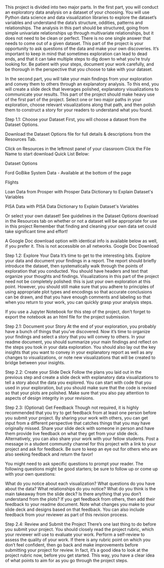 This project is divided into two major parts. In the first part, you will conduct an exploratory data analysis on a dataset of your choosing. You will use Python data science and data visualization libraries to explore the dataset’s variables and understand the data’s structure, oddities, patterns and relationships. The analysis in this part should be structured, going from simple univariate relationships up through multivariate relationships, but it does not need to be clean or perfect. There is no one single answer that needs to come out of a given dataset. This part of the project is your opportunity to ask questions of the data and make your own discoveries. It’s important to keep in mind that sometimes exploration can lead to dead ends, and that it can take multiple steps to dig down to what you’re truly looking for. Be patient with your steps, document your work carefully, and be thorough in the perspective that you choose to take with your dataset.

In the second part, you will take your main findings from your exploration and convey them to others through an explanatory analysis. To this end, you will create a slide deck that leverages polished, explanatory visualizations to communicate your results. This part of the project should make heavy use of the first part of the project. Select one or two major paths in your exploration, choose relevant visualizations along that path, and then polish them to construct a story for your readers to understand what you found.

Step 1.1: Choose your Dataset
First, you will choose a dataset from the Dataset Options.

Download the Dataset Options file for full details & descriptions from the Resources Tab.

Click on Resources in the leftmost panel of your classroom
Click the File Name to start download
Quick List Below:

Dataset Options

Ford GoBike System Data - Available at the bottom of the page

Flights

Loan Data from Prosper with Prosper Data Dictionary to Explain Dataset's Variables

PISA Data with PISA Data Dictionary to Explain Dataset's Variables

Or select your own dataset! See guidelines in the Dataset Options download in the Resources tab on whether or not a dataset will be appropriate for use in this project Remember that finding and cleaning your own data set could take significant time and effort!

A Google Doc download option with identical info is available below as well, if you prefer it. This is not accessible on all networks. Google Doc Download

Step 1.2: Explore Your Data
It’s time to get to the interesting bits. Explore your data and document your findings in a report. The report should briefly introduce the dataset, then systematically walk through the points of exploration that you conducted. You should have headers and text that organize your thoughts and findings. Visualizations in this part of the project need not be completely polished: this is just your own exploration at this point. However, you should still make sure that you adhere to principles of using appropriate plot types and encodings so that accurate conclusions can be drawn, and that you have enough comments and labeling so that when you return to your work, you can quickly grasp your analysis steps.

If you use a Jupyter Notebook for this step of the project, don’t forget to export the notebook as an html file for the project submission.

Step 2.1: Document your Story
At the end of your exploration, you probably have a bunch of things that you’ve discovered. Now it’s time to organize your findings and select a story that you will convey to others. In your readme document, you should summarize your main findings and reflect on the steps you took in your data exploration. You should also lay out the key insights that you want to convey in your explanatory report as well as any changes to visualizations, or note new visualizations that will be created to bridge between your insights.

Step 2.2: Create your Slide Deck
Follow the plans you laid out in the previous step and create a slide deck with explanatory data visualizations to tell a story about the data you explored. You can start with code that you used in your exploration, but you should make sure that the code is revised so that your plots are polished. Make sure that you also pay attention to aspects of design integrity in your revisions.

Step 2.3: (Optional) Get Feedback
Though not required, it is highly recommended that you try to get feedback from at least one person before you submit your project. By sharing your work with others, you can get input from a different perspective that catches things that you may have originally missed. Share your slide deck with someone in person and have them provide live feedback on what they get from your slide deck. Alternatively, you can also share your work with your fellow students. Post a message in a student community channel for this project with a link to your project and ask for feedback. Be sure to keep an eye out for others who are also seeking feedback and return the favor!

You might need to ask specific questions to prompt your reader. The following questions might be good starters; be sure to follow up or come up with your own questions:

What do you notice about each visualization?
What questions do you have about the data?
What relationships do you notice?
What do you think is the main takeaway from the slide deck?
Is there anything that you don’t understand from the plots?
If you get feedback from others, then add their feedback to your readme document. Note what changes you make to your slide deck and designs based on that feedback. You can also include feedback from your reviewer as part of this revision process.

Step 2.4: Review and Submit the Project
There’s one last thing to do before you submit your project. You should closely read the project rubric, which your reviewer will use to evaluate your work. Perform a self-review to assess the quality of your work. If there is any rubric point on which you don’t feel confident, then go back and make improvements before submitting your project for review. In fact, it’s a good idea to look at the project rubric now, before you get started. This way, you have a clear idea of what points to aim for as you go through the project steps.
